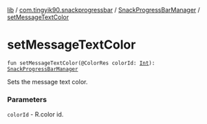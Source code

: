 [lib](../../index.md) / [com.tingyik90.snackprogressbar](../index.md) / [SnackProgressBarManager](index.md) / [setMessageTextColor](.)

# setMessageTextColor

`fun setMessageTextColor(@ColorRes colorId: `[`Int`](https://kotlinlang.org/api/latest/jvm/stdlib/kotlin/-int/index.html)`): `[`SnackProgressBarManager`](index.md)

Sets the message text color.

### Parameters

`colorId` - R.color id.